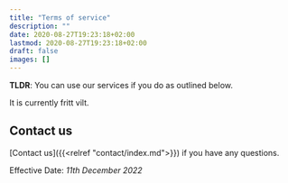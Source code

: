 ```yaml
---
title: "Terms of service"
description: ""
date: 2020-08-27T19:23:18+02:00
lastmod: 2020-08-27T19:23:18+02:00
draft: false
images: []
---
```


__TLDR__: You can use our services if you do as outlined below.

It is currently fritt vilt.

## Contact us

[Contact us]({{<relref "contact/index.md">}}) if you have any questions.

Effective Date: _11th December 2022_
